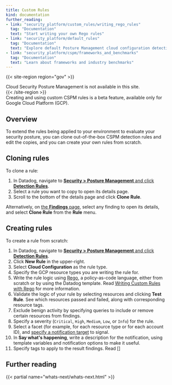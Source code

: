 ```yaml
---
title: Custom Rules
kind: documentation
further_reading:
- link: "security_platform/custom_rules/writing_rego_rules"
  tag: "Documentation"
  text: "Start writing your own Rego rules"
- link: "security_platform/default_rules"
  tag: "Documentation"
  text: "Explore default Posture Management cloud configuration detection rules"
- link: "security_platform/cspm/frameworks_and_benchmarks"
  tag: "Documentation"
  text: "Learn about frameworks and industry benchmarks"
---
```


{{< site-region region="gov" >}}
<div class="alert alert-warning">
Cloud Security Posture Management is not available in this site.
</div>
{{< /site-region >}}

<div class="alert alert-info">Creating and using custom CSPM rules is a beta feature, available only for Google Cloud Platform (GCP).</div>

## Overview

To extend the rules being applied to your environment to evaluate your security posture, you can clone out-of-the-box CSPM detection rules and edit the copies, and you can create your  own rules from scratch. 

## Cloning rules

To clone a rule:
1. In Datadog, navigate to [**Security > Posture Management** and click **Detection Rules**][1].
2. Select a rule you want to copy to open its details page.
3. Scroll to the bottom of the details page and click **Clone Rule**.

Alternatively, on [the **Findings** page][2], select any finding to open its details, and select **Clone Rule** from the **Rule** menu.

## Creating rules

To create a rule from scratch:
1. In Datadog, navigate to [**Security > Posture Management** and click **Detection Rules**][1].
2. Click **New Rule** in the upper-right.
3. Select **Cloud Configuration** as the rule type.
4. Specify the GCP resource types you are writing the rule for.
5. Write the rule logic using [Rego][3], a policy-as-code language, either from scratch or by using the Datadog template. Read [Writing Custom Rules with Rego][4] for more information.
6. Validate the logic of your rule by selecting resources and clicking **Test Rule**. See which resources passed and failed, along with corresponding resource tags.
7. Exclude benign activity by specifying queries to include or remove certain resources from findings.
8. Specify a severity (`Critical`, `High`, `Medium`, `Low`, or `Info`) for the rule.
9. Select a facet (for example, for each resource type or for each account ID), and [specify a notification target][5] to signal.
10. In **Say what's happening**, write a description for the notification, using template variables and notification options to make it useful.
11. Specify tags to apply to the result findings. Read []

## Further reading

{{< partial name="whats-next/whats-next.html" >}}

[1]: https://app.datadoghq.com/security/configuration/rules?query=type%3A%28cloud_configuration%20OR%20infrastructure_configuration%29&all=false&product=cspm&sort=rule_name
[2]: https://app.datadoghq.com/security/compliance
[3]: https://www.openpolicyagent.org/docs/latest/
[4]: /security_platform/cspm/custom_rules/writing_rego_rules/
[5]: /security_platform/cspm/frameworks_and_benchmarks/#set-notification-targets-for-detection-rules
